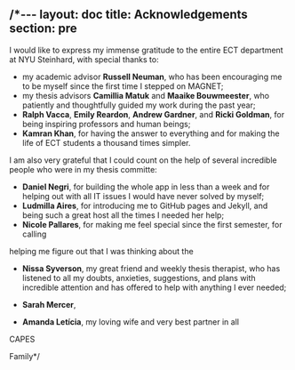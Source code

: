 /*---
layout: doc
title: Acknowledgements
section: pre
---

I would like to express my immense gratitude to the entire ECT department at NYU Steinhard, with special thanks to:

* my academic advisor **Russell Neuman**, who has been encouraging me to be myself since the first time I stepped on MAGNET;
* my thesis advisors **Camillia Matuk** and **Maaike Bouwmeester**, who patiently and thoughtfully guided my work during the past year;
* **Ralph Vacca**, **Emily Reardon**, **Andrew Gardner**, and **Ricki Goldman**, for being inspiring professors and human beings;
* **Kamran Khan**, for having the answer to everything and for making the life of ECT students a thousand times simpler.

I am also very grateful that I could count on the help of several incredible people who were in my thesis committe:

* **Daniel Negri**, for building the whole app in less than a week and for helping out with all IT issues I would have never solved by myself;
* **Ludmilla Aires**, for introducing me to GitHub pages and Jekyll, and being such a great host all the times I needed her help;
* **Nicole Pallares**, for making me feel special since the first semester, for calling 


helping me figure out that I was thinking about the


* **Nissa Syverson**, my great friend and weekly thesis therapist, who has listened to all my doubts, anxieties, suggestions, and plans with incredible attention and has offered to help with anything I ever needed;
* **Sarah Mercer**,

* **Amanda Letícia**, my loving wife and very best partner in all 


CAPES

Family*/